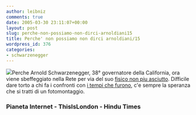 ```yaml
---
author: leibniz
comments: true
date: 2005-03-30 23:11:07+00:00
layout: post
slug: perche-non-possiamo-non-dirci-arnoldiani15
title: Perche' non possiamo non dirci arnoldiani/15
wordpress_id: 376
categories:
- schwarzenegger
---
```


![](http://www.hindu.com/2003/10/07/images/2003100701261401.jpg)Perche Arnold
Schwarzenegger, 38° governatore della California,  ora viene sbeffeggiato nella Rete per via del suo [fisico non piu asciutto](http://skytg24.blogs.com/sky_tg24_pianeta_internet/2005/03/arnold_schwarze.html). Difficile dare torto a chi fa i confronti con [i tempi che furono](http://www.thisislondon.com/til/jsp/modules/GalleryPopup.jsp?itemId=6129451), c'e sempre la speranza che si tratti di un fotomontaggio.  



  
  


### Pianeta Internet - ThisIsLondon - Hindu Times
